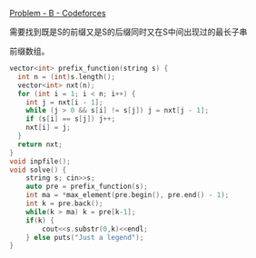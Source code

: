 [Problem - B - Codeforces](https://codeforces.com/contest/126/problem/B)

需要找到既是S的前缀又是S的后缀同时又在S中间出现过的最长子串

前缀数组。

```cpp
vector<int> prefix_function(string s) { 
  int n = (int)s.length();
  vector<int> nxt(n);
  for (int i = 1; i < n; i++) {
    int j = nxt[i - 1];
    while (j > 0 && s[i] != s[j]) j = nxt[j - 1];
    if (s[i] == s[j]) j++;
    nxt[i] = j;
  }
  return nxt;
}
void inpfile();
void solve() {
    string s; cin>>s;
    auto pre = prefix_function(s);
    int ma = *max_element(pre.begin(), pre.end() - 1);
    int k = pre.back();
    while(k > ma) k = pre[k-1];
    if(k) {
        cout<<s.substr(0,k)<<endl;
    } else puts("Just a legend");
}
```

